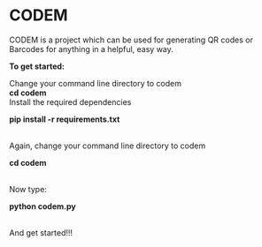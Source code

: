 # CODEM
CODEM is a project which can be used for generating QR codes or Barcodes for anything  in a helpful, easy way.

 <strong>To get started: </strong>
<br>
<p>
  Change your command line directory to codem
<br>
  <strong>cd codem</strong>
<br>
  Install the required dependencies
 <p>
    <strong>pip install -r requirements.txt </strong>
  </p>
<br>
  Again, change your command line directory to codem
  <p>
    <strong>cd codem</strong>
  </p>
  <br>
  Now type:
  <p>
  <strong>python codem.py</strong>
 </p>
 <br>
 And get started!!!
